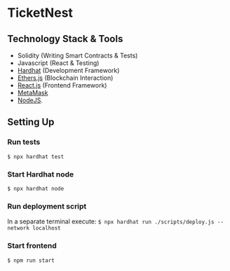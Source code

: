 # TicketNest

## Technology Stack & Tools

- Solidity (Writing Smart Contracts & Tests)
- Javascript (React & Testing)
- [Hardhat](https://hardhat.org/) (Development Framework)
- [Ethers.js](https://docs.ethers.io/v5/) (Blockchain Interaction)
- [React.js](https://reactjs.org/) (Frontend Framework)
- [MetaMask](https://metamask.io/)
- [NodeJS](https://nodejs.org/en/).

## Setting Up

###  Run tests
`$ npx hardhat test`

### Start Hardhat node
`$ npx hardhat node`

###  Run deployment script
In a separate terminal execute:
`$ npx hardhat run ./scripts/deploy.js --network localhost`

### Start frontend
`$ npm run start`